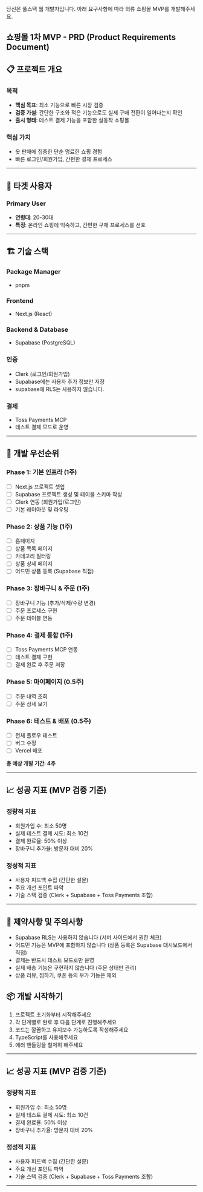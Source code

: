 당신은 풀스택 웹 개발자입니다. 아래 요구사항에 따라 의류 쇼핑몰 MVP를 개발해주세요.

## 쇼핑몰 1차 MVP - PRD (Product Requirements Document)

## 📋 프로젝트 개요

### 목적

- **핵심 목표**: 최소 기능으로 빠른 시장 검증
- **검증 가설**: 간단한 구조와 적은 기능으로도 실제 구매 전환이 일어나는지 확인
- **출시 형태**: 테스트 결제 기능을 포함한 실동작 쇼핑몰

### 핵심 가치

- 옷 판매에 집중한 단순 명료한 쇼핑 경험
- 빠른 로그인/회원가입, 간편한 결제 프로세스

---

## 🎯 타겟 사용자

### Primary User

- **연령대**: 20-30대
- **특징**: 온라인 쇼핑에 익숙하고, 간편한 구매 프로세스를 선호

---

## 🏗️ 기술 스택

### Package Manager

- pnpm

### Frontend

- Next.js (React)

### Backend & Database

- Supabase (PostgreSQL)

### 인증

- Clerk (로그인/회원가입)
- Supabase에는 사용자 추가 정보만 저장
- supabase에 RLS는 사용하지 않습니다.

### 결제

- Toss Payments MCP
- 테스트 결제 모드로 운영

---

## 🚀 개발 우선순위

### Phase 1: 기본 인프라 (1주)

- [ ] Next.js 프로젝트 셋업
- [ ] Supabase 프로젝트 생성 및 테이블 스키마 작성
- [ ] Clerk 연동 (회원가입/로그인)
- [ ] 기본 레이아웃 및 라우팅

### Phase 2: 상품 기능 (1주)
- [ ] 홈페이지 
- [ ] 상품 목록 페이지
- [ ] 카테고리 필터링
- [ ] 상품 상세 페이지
- [ ] 어드민 상품 등록 (Supabase 직접)

### Phase 3: 장바구니 & 주문 (1주)

- [ ] 장바구니 기능 (추가/삭제/수량 변경)
- [ ] 주문 프로세스 구현
- [ ] 주문 테이블 연동

### Phase 4: 결제 통합 (1주)

- [ ] Toss Payments MCP 연동
- [ ] 테스트 결제 구현
- [ ] 결제 완료 후 주문 저장

### Phase 5: 마이페이지 (0.5주)

- [ ] 주문 내역 조회
- [ ] 주문 상세 보기

### Phase 6: 테스트 & 배포 (0.5주)

- [ ] 전체 플로우 테스트
- [ ] 버그 수정
- [ ] Vercel 배포

**총 예상 개발 기간: 4주**

---

## 📈 성공 지표 (MVP 검증 기준)

### 정량적 지표

- 회원가입 수: 최소 50명
- 실제 테스트 결제 시도: 최소 10건
- 결제 완료율: 50% 이상
- 장바구니 추가율: 방문자 대비 20%

### 정성적 지표

- 사용자 피드백 수집 (간단한 설문)
- 주요 개선 포인트 파악
- 기술 스택 검증 (Clerk + Supabase + Toss Payments 조합)

---



## 🚨 제약사항 및 주의사항
- Supabase RLS는 사용하지 않습니다 (서버 사이드에서 권한 체크)
- 어드민 기능은 MVP에 포함하지 않습니다 (상품 등록은 Supabase 대시보드에서 직접)
- 결제는 반드시 테스트 모드로만 운영
- 실제 배송 기능은 구현하지 않습니다 (주문 상태만 관리)
- 상품 리뷰, 찜하기, 쿠폰 등의 부가 기능은 제외

## 📦 개발 시작하기
1. 프로젝트 초기화부터 시작해주세요
2. 각 단계별로 완료 후 다음 단계로 진행해주세요
3. 코드는 깔끔하고 유지보수 가능하도록 작성해주세요
4. TypeScript를 사용해주세요
5. 에러 핸들링을 철저히 해주세요

---

## 📈 성공 지표 (MVP 검증 기준)

### 정량적 지표

- 회원가입 수: 최소 50명
- 실제 테스트 결제 시도: 최소 10건
- 결제 완료율: 50% 이상
- 장바구니 추가율: 방문자 대비 20%

### 정성적 지표

- 사용자 피드백 수집 (간단한 설문)
- 주요 개선 포인트 파악
- 기술 스택 검증 (Clerk + Supabase + Toss Payments 조합)

---
